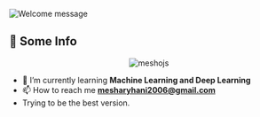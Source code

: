 ![Welcome message](https://readme-typing-svg.demolab.com?font=Silkscreen&duration=3000&pause=1500&color=white&width=1000&lines=Hey%2C+I'm+Mashary+Hani+<3;Welcome+to+my+GitHub+:%29; "Welcome Message")
## 💫 Some Info
<p align="center"> <img src="https://komarev.com/ghpvc/?username=meshojs&label=Profile%20views&color=0e75b6&style=flat" alt="meshojs" /> </p>

- 🌱 I’m currently learning **Machine Learning and Deep Learning** <br>
- 📫 How to reach me **mesharyhani2006@gmail.com**<br>
- Trying to be the best version.
